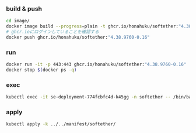 ### build & push
```sh
cd image/
docker image build --progress=plain -t ghcr.io/honahuku/softether:"4.38.9760-0.16" -f Dockerfile --build-arg SERVER_PASS=xxx .
# ghcr.ioにログインしていることを確認する
docker push ghcr.io/honahuku/softether:"4.38.9760-0.16"
```
### run
```sh
docker run -it -p 443:443 ghcr.io/honahuku/softether:"4.38.9760-0.16"
docker stop $(docker ps -q)
```

### exec
```bash
kubectl exec -it se-deployment-774fcbfc4d-k45gg -n softether -- /bin/bash
```

### apply
```bash
kubectl apply -k ../../manifest/softether/
```
